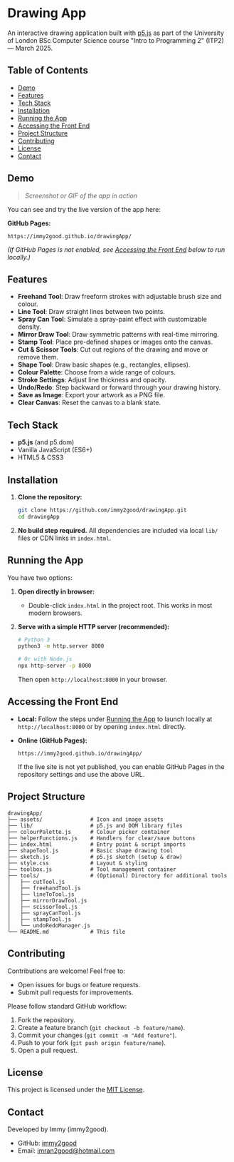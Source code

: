# Drawing App

An interactive drawing application built with [p5.js](https://p5js.org/) as part of the University of London BSc Computer Science course "Intro to Programming 2" (ITP2) — March 2025.

## Table of Contents

* [Demo](#demo)
* [Features](#features)
* [Tech Stack](#tech-stack)
* [Installation](#installation)
* [Running the App](#running-the-app)
* [Accessing the Front End](#accessing-the-front-end)
* [Project Structure](#project-structure)
* [Contributing](#contributing)
* [License](#license)
* [Contact](#contact)

## Demo

> *Screenshot or GIF of the app in action*

You can see and try the live version of the app here:

**GitHub Pages:**

```
https://immy2good.github.io/drawingApp/
```

*(If GitHub Pages is not enabled, see [Accessing the Front End](#accessing-the-front-end) below to run locally.)*

## Features

* **Freehand Tool**: Draw freeform strokes with adjustable brush size and colour.
* **Line Tool**: Draw straight lines between two points.
* **Spray Can Tool**: Simulate a spray-paint effect with customizable density.
* **Mirror Draw Tool**: Draw symmetric patterns with real-time mirroring.
* **Stamp Tool**: Place pre-defined shapes or images onto the canvas.
* **Cut & Scissor Tools**: Cut out regions of the drawing and move or remove them.
* **Shape Tool**: Draw basic shapes (e.g., rectangles, ellipses).
* **Colour Palette**: Choose from a wide range of colours.
* **Stroke Settings**: Adjust line thickness and opacity.
* **Undo/Redo**: Step backward or forward through your drawing history.
* **Save as Image**: Export your artwork as a PNG file.
* **Clear Canvas**: Reset the canvas to a blank state.

## Tech Stack

* **p5.js** (and p5.dom)
* Vanilla JavaScript (ES6+)
* HTML5 & CSS3

## Installation

1. **Clone the repository:**

   ```bash
   git clone https://github.com/immy2good/drawingApp.git
   cd drawingApp
   ```

2. **No build step required.** All dependencies are included via local `lib/` files or CDN links in `index.html`.

## Running the App

You have two options:

1. **Open directly in browser:**

   * Double-click `index.html` in the project root. This works in most modern browsers.

2. **Serve with a simple HTTP server (recommended):**

   ```bash
   # Python 3
   python3 -m http.server 8000

   # Or with Node.js
   npx http-server -p 8000
   ```

   Then open `http://localhost:8000` in your browser.

## Accessing the Front End

* **Local:** Follow the steps under [Running the App](#running-the-app) to launch locally at `http://localhost:8000` or by opening `index.html` directly.

* **Online (GitHub Pages):**

  ```
  https://immy2good.github.io/drawingApp/
  ```

  If the live site is not yet published, you can enable GitHub Pages in the repository settings and use the above URL.

## Project Structure

```
drawingApp/
├── assets/               # Icon and image assets
├── lib/                  # p5.js and DOM library files
├── colourPalette.js      # Colour picker container
├── helperFunctions.js    # Handlers for clear/save buttons
├── index.html            # Entry point & script imports
├── shapeTool.js          # Basic shape drawing tool
├── sketch.js             # p5.js sketch (setup & draw)
├── style.css             # Layout & styling
├── toolbox.js            # Tool management container
├── tools/                # (Optional) Directory for additional tools
│   ├── cutTool.js
│   ├── freehandTool.js
│   ├── lineToTool.js
│   ├── mirrorDrawTool.js
│   ├── scissorTool.js
│   ├── sprayCanTool.js
│   ├── stampTool.js
│   └── undoRedoManager.js
└── README.md             # This file
```

## Contributing

Contributions are welcome! Feel free to:

* Open issues for bugs or feature requests.
* Submit pull requests for improvements.

Please follow standard GitHub workflow:

1. Fork the repository.
2. Create a feature branch (`git checkout -b feature/name`).
3. Commit your changes (`git commit -m "Add feature"`).
4. Push to your fork (`git push origin feature/name`).
5. Open a pull request.

## License

This project is licensed under the [MIT License](LICENSE).

## Contact

Developed by Immy (immy2good).

* GitHub: [immy2good](https://github.com/immy2good)
* Email: [imran2good@hotmail.com](mailto:imran2good@hotmail.com)
